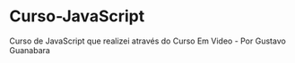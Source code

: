 # Curso-JavaScript
Curso de JavaScript que realizei através do Curso Em Video - Por Gustavo Guanabara
